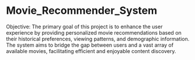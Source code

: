 # Movie_Recommender_System

Objective:
The primary goal of this project is to enhance the user experience by providing personalized movie recommendations based on their historical preferences, viewing patterns, and demographic information. The system aims to bridge the gap between users and a vast array of available movies, facilitating efficient and enjoyable content discovery.
